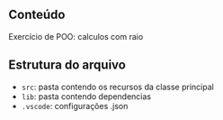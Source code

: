 ## Conteúdo

Exercício de POO: calculos com raio

## Estrutura do arquivo

- `src`: pasta contendo os recursos da classe principal
- `lib`: pasta contendo dependencias
- `.vscode`: configurações .json